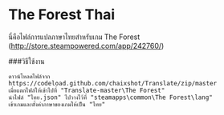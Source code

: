# The Forest Thai 
นี่คือไฟล์การแปลภาษาไทยสำหรับเกม The Forest (http://store.steampowered.com/app/242760/)

###วิธีใช้งาน
```
ดาวน์โหลดไฟล์จาก https://codeload.github.com/chaixshot/Translate/zip/master
เมื่อแตกไฟล์ให้เข้าไปที่ "Translate-master\The Forest"
นำไฟล์ "ไทย.json" ไปวางไว้ที่ "steamapps\common\The Forest\lang"
เข้าเกมและตั้งค่าภาษาของเกมให้เป็น "ไทย"
```
